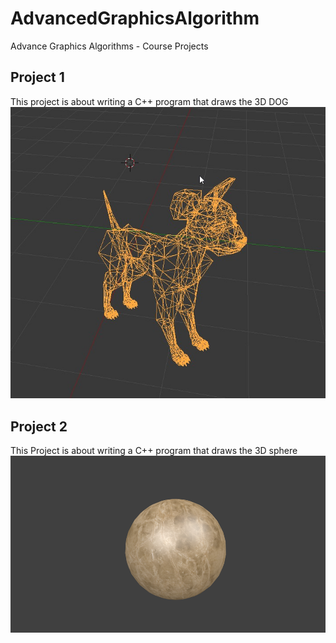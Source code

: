 # AdvancedGraphicsAlgorithm
Advance Graphics Algorithms - Course Projects

## Project 1
This project is about writing a C++ program that draws the 3D DOG
![Dog](https://github.com/ashishT1712/AdvancedGraphicsAlgorithm/blob/master/Ashish_Tiwari_proj1/Dog.png)

## Project 2
This Project is about writing a C++ program that draws the 3D sphere
![Sphere](https://github.com/ashishT1712/AdvancedGraphicsAlgorithm/blob/master/Tiwari_Proj2/sphere.png)



